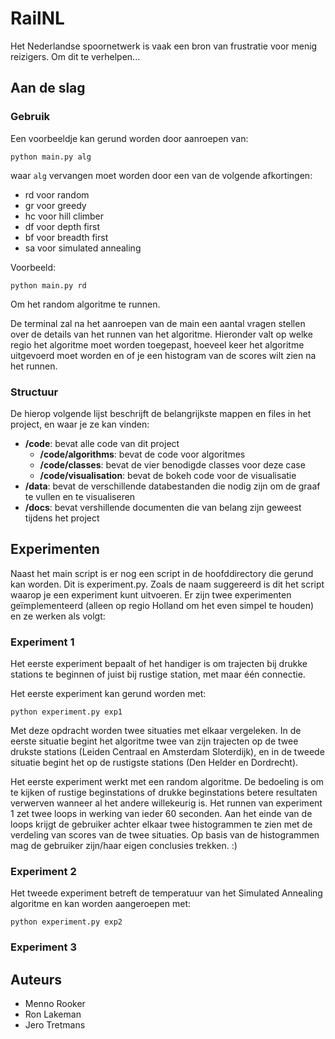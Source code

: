 # RailNL

Het Nederlandse spoornetwerk is vaak een bron van frustratie voor menig reizigers. Om dit te verhelpen...

## Aan de slag

### Gebruik

Een voorbeeldje kan gerund worden door aanroepen van:

```
python main.py alg
```

waar ```alg``` vervangen moet worden door een van de volgende afkortingen:


- rd voor random
- gr voor greedy
- hc voor hill climber
- df voor depth first
- bf voor breadth first
- sa voor simulated annealing

Voorbeeld:

```
python main.py rd
```

Om het random algoritme te runnen.

De terminal zal na het aanroepen van de main een aantal vragen stellen over de details van het runnen van het algoritme. Hieronder valt op welke regio het algoritme moet worden toegepast, hoeveel keer het algoritme uitgevoerd moet worden en of je een histogram van de scores wilt zien na het runnen.


### Structuur

De hierop volgende lijst beschrijft de belangrijkste mappen en files in het project, en waar je ze kan vinden:

- **/code**: bevat alle code van dit project
  - **/code/algorithms**: bevat de code voor algoritmes
  - **/code/classes**: bevat de vier benodigde classes voor deze case
  - **/code/visualisation**: bevat de bokeh code voor de visualisatie
- **/data**: bevat de verschillende databestanden die nodig zijn om de graaf te vullen en te visualiseren
- **/docs**: bevat vershillende documenten die van belang zijn geweest tijdens het project

## Experimenten

Naast het main script is er nog een script in de hoofddirectory die gerund kan worden. Dit is experiment.py. Zoals de naam suggereerd is dit het script waarop je een experiment kunt uitvoeren. Er zijn twee experimenten geïmplementeerd (alleen op regio Holland om het even simpel te houden) en ze werken als volgt:

### Experiment 1

Het eerste experiment bepaalt of het handiger is om trajecten bij drukke stations te beginnen of juist bij rustige station, met maar één connectie.

Het eerste experiment kan gerund worden met:

```
python experiment.py exp1
```

Met deze opdracht worden twee situaties met elkaar vergeleken. In de eerste situatie begint het algoritme twee van zijn trajecten op de twee drukste stations (Leiden Centraal en Amsterdam Sloterdijk), en in de tweede situatie begint het op de rustigste stations (Den Helder en Dordrecht).

Het eerste experiment werkt met een random algoritme. De bedoeling is om te kijken of rustige beginstations of drukke beginstations betere resultaten verwerven wanneer al het andere willekeurig is. Het runnen van experiment 1 zet twee loops in werking van ieder 60 seconden. Aan het einde van de loops krijgt de gebruiker achter elkaar twee histogrammen te zien met de verdeling van scores van de twee situaties. Op basis van de histogrammen mag de gebruiker zijn/haar eigen conclusies trekken. :)

### Experiment 2

Het tweede experiment betreft de temperatuur van het Simulated Annealing algoritme en kan worden aangeroepen met:

```
python experiment.py exp2
```

### Experiment 3









## Auteurs
- Menno Rooker
- Ron Lakeman
- Jero Tretmans
